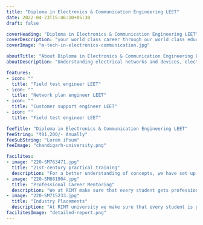 ```yaml
---
title: "Diploma in Electronics & Communication Engineering LEET"
date: 2022-04-23T15:46:10+05:30
draft: false

coverHeading: "Diploma in Electronics & Communication Engineering LEET"
coverDescription: "your world class career through our world class education"
coverImage: "m-tech-in-electronics-communication.jpg"

aboutTitle: "About Diploma in Electronics & Communication Engineering LEET"
aboutDescription: "Understanding electrical networks and devices, electric magnetic fields, computer principles, communication and control systems is the emphasis of this study. Electronics and communication engineering develops components, devices, systems, and equipment by using scientific understanding of the behaviour and consequences of electronics. It discusses current communication technology trends via wire/wireless networks, circuit designs, and microcontrollers."

features:
- icon: ""
  title: "Field test engineer LEET"
- icon: ""
  title: "Network plan engineer LEET"
- icon: ""
  title: "Customer support engineer LEET"
- icon: ""
  title: "Field test engineer LEET"

feeTitle: "Diploma in Electronics & Communication Engineering LEET"
feeString: "₹81,200/- Anually"
feeSubString: "Lorem iPsum"
feeImage: "chandigarh-university.png"

facilites:
- image: "220-SM763471.jpg"
  title: "21st-century practical training"
  description: "For a better understanding of concepts, we have set up advanced 21st-century tools equipped with advanced training methods so that students can learn every concept practically in a better way."
- image: "220-SM881904.jpg"
  title: "Professional Career Mentoring"
  description: "We at RIMT make sure that every student gets professional career mentoring from the industry experts to set career targets & for this we have created a career & placement cell too."
- image: "220-SM715233.jpg"
  title: "Industry Placements"
  description: "At RIMT university we make sure that every student is getting placed, each year more than 500 companies visit the campus of RIMT to hire our brightest of the talents"
facilitesImage: "detailed-report.png"
---
```


